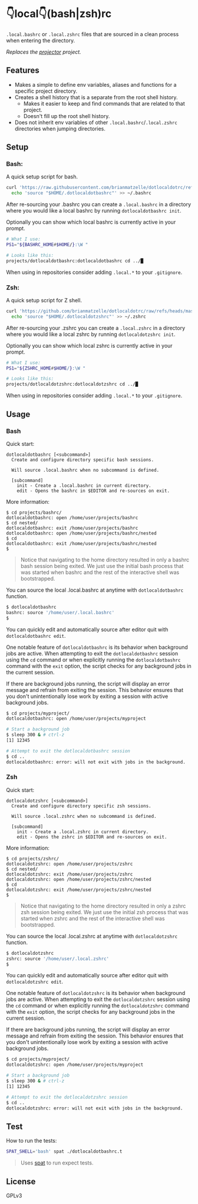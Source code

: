 
# 👇local👇(bash|zsh)rc

`.local.bashrc`  or  `.local.zshrc` files that are sourced in a clean process when entering
the directory.

*Replaces the [projector](https://github.com/bas080/projector) project.*

## Features

- Makes a simple to define env variables, aliases and functions for a specific
  project directory.
- Creates a shell history that is a separate from the root shell history.
  - Makes it easier to keep and find commands that are related to that project.
  - Doesn't fill up the root shell history.
- Does not inherit env variables of other `.local.bashrc`/`.local.zshrc` directories when
  jumping directories.

## Setup

### Bash:

A quick setup script for bash.

```bash
curl 'https://raw.githubusercontent.com/brianmatzelle/dotlocaldotrc/refs/heads/master/bash/dotlocaldotbashrc' > "$HOME/.dotlocaldotbashrc" &&
  echo 'source "$HOME/.dotlocaldotbashrc"' >> ~/.bashrc
```

After re-sourcing your .bashrc you can create a `.local.bashrc` in a directory where you would like
a local bashrc by running `dotlocaldotbashrc init`.

Optionally you can show which local bashrc is currently active in your prompt.

```bash
# What I use:
PS1="${BASHRC_HOME#$HOME/}:\W "

# Looks like this:
projects/dotlocaldotbashrc:dotlocaldotbashrc cd ../█
```

When using in repositories consider adding `.local.*` to your `.gitignore`.

### Zsh:

A quick setup script for Z shell.

```zsh
curl 'https://github.com/brianmatzelle/dotlocaldotrc/raw/refs/heads/master/zsh/dotlocaldotzshrc' > "$HOME/.dotlocaldotzshrc" &&
  echo 'source "$HOME/.dotlocaldotzshrc"' >> ~/.zshrc
```

After re-sourcing your .zshrc you can create a `.local.zshrc` in a directory where you would like
a local zshrc by running `dotlocaldotzshrc init`.

Optionally you can show which local zshrc is currently active in your prompt.

```zsh
# What I use:
PS1="${ZSHRC_HOME#$HOME/}:\W "

# Looks like this:
projects/dotlocaldotzshrc:dotlocaldotzshrc cd ../█
```

When using in repositories consider adding `.local.*` to your `.gitignore`.

## Usage

### Bash

Quick start:

```text
dotlocaldotbashrc [<subcommand>]
  Create and configure directory specific bash sessions.

  Will source .local.bashrc when no subcommand is defined.

  [subcommand]
    init - Create a .local.bashrc in current directory.
    edit - Opens the bashrc in $EDITOR and re-sources on exit.
```

More information:

```
$ cd projects/bashrc/
dotlocaldotbashrc: open /home/user/projects/bashrc
$ cd nested/
dotlocaldotbashrc: exit /home/user/projects/bashrc
dotlocaldotbashrc: open /home/user/projects/bashrc/nested
$ cd
dotlocaldotbashrc: exit /home/user/projects/bashrc/nested
$
```

> Notice that navigating to the home directory resulted in only a bashrc bash
> session being exited. We just use the initial bash process that was started
> when bashrc and the rest of the interactive shell was bootstrapped.

You can source the local .local.bashrc at anytime with `dotlocaldotbashrc` function.

```bash
$ dotlocaldotbashrc
bashrc: source '/home/user/.local.bashrc'
$
```

You can quickly edit and automatically source after editor quit with
`dotlocaldotbashrc edit`.

One notable feature of `dotlocaldotbashrc` is its behavior when background jobs
are active. When attempting to exit the `dotlocaldotbashrc` session using the
`cd` command or when explicitly running the `dotlocaldotbashrc` command with the
`exit` option, the script checks for any background jobs in the current session.

If there are background jobs running, the script will display an error message
and refrain from exiting the session. This behavior ensures that you don't
unintentionally lose work by exiting a session with active background jobs.

```bash
$ cd projects/myproject/
dotlocaldotbashrc: open /home/user/projects/myproject

# Start a background job
$ sleep 300 & # ctrl-z
[1] 12345

# Attempt to exit the dotlocaldotbashrc session
$ cd ..
dotlocaldotbashrc: error: will not exit with jobs in the background.
```

### Zsh

Quick start:

```text
dotlocaldotzshrc [<subcommand>]
  Create and configure directory specific zsh sessions.

  Will source .local.zshrc when no subcommand is defined.

  [subcommand]
    init - Create a .local.zshrc in current directory.
    edit - Opens the zshrc in $EDITOR and re-sources on exit.
```

More information:

```
$ cd projects/zshrc/
dotlocaldotzshrc: open /home/user/projects/zshrc
$ cd nested/
dotlocaldotzshrc: exit /home/user/projects/zshrc
dotlocaldotzshrc: open /home/user/projects/zshrc/nested
$ cd
dotlocaldotzshrc: exit /home/user/projects/zshrc/nested
$
```

> Notice that navigating to the home directory resulted in only a zshrc zsh
> session being exited. We just use the initial zsh process that was started
> when zshrc and the rest of the interactive shell was bootstrapped.

You can source the local .local.zshrc at anytime with `dotlocaldotzshrc` function.

```zsh
$ dotlocaldotzshrc
zshrc: source '/home/user/.local.zshrc'
$
```

You can quickly edit and automatically source after editor quit with
`dotlocaldotzshrc edit`.

One notable feature of `dotlocaldotzshrc` is its behavior when background jobs
are active. When attempting to exit the `dotlocaldotzshrc` session using the
`cd` command or when explicitly running the `dotlocaldotzshrc` command with the
`exit` option, the script checks for any background jobs in the current session.

If there are background jobs running, the script will display an error message
and refrain from exiting the session. This behavior ensures that you don't
unintentionally lose work by exiting a session with active background jobs.

```zsh
$ cd projects/myproject/
dotlocaldotzshrc: open /home/user/projects/myproject

# Start a background job
$ sleep 300 & # ctrl-z
[1] 12345

# Attempt to exit the dotlocaldotzshrc session
$ cd ..
dotlocaldotzshrc: error: will not exit with jobs in the background.
```

## Test

How to run the tests:

```bash
SPAT_SHELL='bash' spat ./dotlocaldotbashrc.t
```

> Uses [spat](https://github.com/bas080/spat) to run expect tests.

## License

GPLv3

